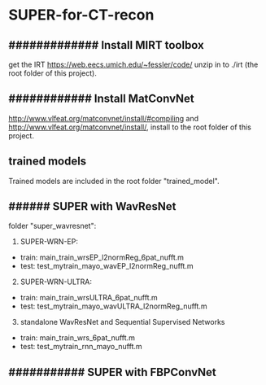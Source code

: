# SUPER-for-CT-recon
## ############# Install MIRT toolbox ############
get the IRT https://web.eecs.umich.edu/~fessler/code/ unzip in to ./irt (the root folder of this project).
## ############ Install MatConvNet #############
http://www.vlfeat.org/matconvnet/install/#compiling and http://www.vlfeat.org/matconvnet/install/, install to the root folder of this project.
## trained models 
Trained models are included in the root folder "trained_model".
## ###### SUPER with WavResNet #############
folder "super_wavresnet":
1. SUPER-WRN-EP:
- train: main_train_wrsEP_l2normReg_6pat_nufft.m
- test: test_mytrain_mayo_wavEP_l2normReg_nufft.m
2. SUPER-WRN-ULTRA:
- train: main_train_wrsULTRA_6pat_nufft.m
- test: test_mytrain_mayo_wavULTRA_l2normReg_nufft.m
3. standalone WavResNet and Sequential Supervised Networks
- train: main_train_wrs_6pat_nufft.m
- test: test_mytrain_rnn_mayo_nufft.m 


## ########### SUPER with FBPConvNet ##########



 
